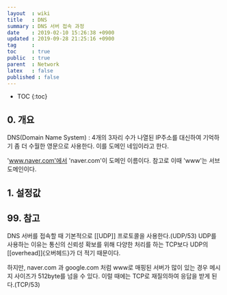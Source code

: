```yaml
---
layout  : wiki
title   : DNS
summary : DNS 서버 접속 과정
date    : 2019-02-10 15:26:38 +0900
updated : 2019-09-28 21:25:16 +0900
tag     : 
toc     : true
public  : true
parent  : Network
latex   : false
published : false
---
```

* TOC
{:toc}

## 0. 개요

DNS(Domain Name System) : 4개의 3자리 수가 나열된 IP주소를 대신하여 기억하기 좀 더 수월한 영문으로 사용한다. 이를 도메인 네임이라고 한다.

'www.naver.com'에서 'naver.com'이 도메인 이름이다. 참고로 이때 'www'는 서브 도메인이다.


## 1. 설정값


## 99. 참고

DNS 서버를 접속할 때 기본적으로 [[UDP]] 프로토콜을 사용한다.(UDP/53) 
UDP를 사용하는 이유는 통신의 신뢰성 확보를 위해 다양한 처리를 하는 TCP보다 UDP의 [[overhead]]{오버헤드}가 더 적기 때문이다. 

하지만, naver.com 과 google.com 처럼 www로 매핑된 서버가 많이 있는 경우 메시지 사이즈가 512byte를 넘을 수 있다. 이럴 때에는 TCP로 재질의하여 응답을 받게 된다.(TCP/53)
